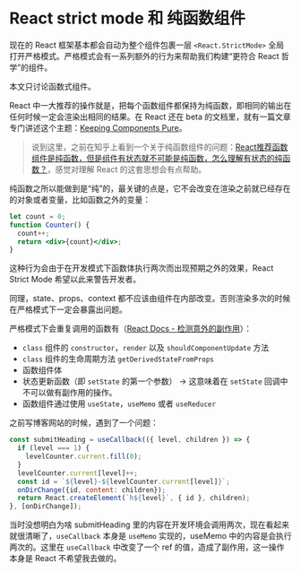 # React strict mode 和 纯函数组件

现在的 React 框架基本都会自动为整个组件包裹一层 `<React.StrictMode>` 全局打开严格模式。严格模式会有一系列额外的行为来帮助我们构建“更符合 React 哲学”的组件。

本文只讨论函数式组件。

React 中一大推荐的操作就是，把每个函数组件都保持为纯函数，即相同的输出在任何时候一定会渲染出相同的结果。在 React 还在 beta 的文档里，就有一篇文章专门讲述这个主题：[Keeping Components Pure](https://beta.reactjs.org/learn/keeping-components-pure#purity-components-as-formulas)。

> 说到这里，之前在知乎上看到一个关于纯函数组件的问题：[React推荐函数组件是纯函数，但是组件有状态就不可能是纯函数，怎么理解有状态的纯函数？](https://www.zhihu.com/question/537538929/answer/2527746562)，感觉对理解 React 的这套思想会有点帮助。

纯函数之所以能做到是“纯”的，最关键的点是，它不会改变在渲染之前就已经存在的对象或者变量，比如函数之外的变量：

```jsx
let count = 0;
function Counter() {
  count++;
  return <div>{count}</div>;
}
```

这种行为会由于在开发模式下函数体执行两次而出现预期之外的效果，React Strict Mode 希望以此来警告开发者。

同理，state、props、context 都不应该由组件在内部改变。否则渲染多次的时候在严格模式下一定会暴露出问题。

严格模式下会重复调用的函数有（[React Docs - 检测意外的副作用](https://zh-hans.reactjs.org/docs/strict-mode.html#detecting-unexpected-side-effects)）：

- `class` 组件的 `constructor`，`render` 以及 `shouldComponentUpdate` 方法
- `class` 组件的生命周期方法 `getDerivedStateFromProps`
- 函数组件体
- 状态更新函数（即 `setState` 的第一个参数） → 这意味着在 `setState` 回调中不可以做有副作用的操作。
- 函数组件通过使用 `useState`，`useMemo` 或者 `useReducer`

之前写博客网站的时候，遇到了一个问题：

```js
const submitHeading = useCallback(({ level, children }) => {
  if (level === 1) {
    levelCounter.current.fill(0);
  }
  levelCounter.current[level]++;
  const id = `${level}-${levelCounter.current[level]}`;
  onDirChange({id, content: children});
  return React.createElement(`h${level}`, { id }, children);
}, [onDirChange]);
```

当时没想明白为啥 submitHeading 里的内容在开发环境会调用两次，现在看起来就很清晰了，`useCallback` 本身是 `useMemo` 实现的，useMemo 中的内容是会执行两次的。这里在 `useCallback` 中改变了一个 ref 的值，造成了副作用，这一操作本身是 React 不希望我去做的。
